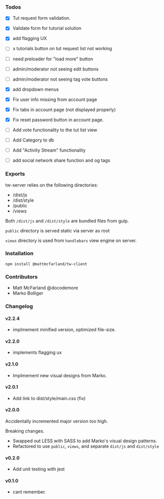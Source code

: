 ### Todos



- [x] Tut request form validation.
- [x] Validate form for tutorial solution
- [x] add flagging UX
- [ ] x tutorials button on tut request list not working
- [ ] need preloader for "load more" button
- [ ] admin/moderator not seeing edit buttons
- [ ] admin/moderator not seeing tag vote buttons


- [x] add dropdown menus
- [x] Fix user info missing from account page
- [x] Fix tabs in account page (not displayed properly)
- [x] Fix reset password button in account page.

- [ ] Add vote functionality to the tut list view
- [ ] Add Category to db
- [ ] Add "Activity Stream" functionality
- [ ] add social network share function and og tags


### Exports

tw-server relies on the following directories:

- /dist/js
- /dist/style
- /public
- /views

Both `/dist/js` and `/dist/style` are bundled files from gulp.

`public` directory is served static via server as root

`views` directory is used from `handlebars` view engine on server.

### Installation

`npm install @mattmcfarland/tw-client`


### Contributors

- Matt McFarland @docodemore
- Marko Bolliger


### Changelog



#### v2.2.4

- implmement minified version, optimized file-size.


#### v2.2.0

- implements flagging ux

#### v2.1.0

- Implmement new visual designs from Marko.


#### v2.0.1

- Add link to dist/style/main.css (fix)

#### v2.0.0

Accidentally incremented major version too high.


Breaking changes.

- Swapped out LESS with SASS to add Marko's visual design patterns.
- Refactored to use `public`, `views`, and separate `dist/js` and `dist/style`


#### v0.2.0

- Add unit testing with jest

#### v0.1.0

- cant remember.


